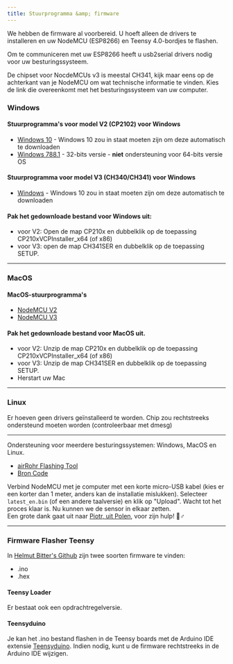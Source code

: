 ```yaml
---
title: Stuurprogramma &amp; firmware
---
```


We hebben de firmware al voorbereid. U hoeft alleen de drivers te installeren en uw NodeMCU (ESP8266) en Teensy 4.0-bordjes te flashen.

Om te communiceren met uw ESP8266 heeft u usb2serial drivers nodig voor uw besturingssysteem.

De chipset voor NocdeMCUs v3 is meestal CH341, kijk maar eens op de achterkant van je NodeMCU om wat technische informatie te vinden. Kies de link die overeenkomt met het besturingssysteem van uw computer.

### Windows

#### Stuurprogramma's voor model V2 (CP2102) voor Windows
* [Windows 10](https://www.silabs.com/documents/public/software/CP210x_Universal_Windows_Driver.zip) - Windows 10 zou in staat moeten zijn om deze automatisch te downloaden
* [Windows 788.1](https://www.silabs.com/documents/public/software/CP210x_Windows_Drivers.zip) - 32-bits versie - **niet** ondersteuning voor 64-bits versie OS

#### Stuurprogramma voor model V3 (CH340/CH341) voor Windows
* [Windows](http://www.wch.cn/downloads/file/5.html) - Windows 10 zou in staat moeten zijn om deze automatisch te downloaden

#### Pak het gedownloade bestand voor Windows uit:
* voor V2: Open de map CP210x en dubbelklik op de toepassing CP210xVCPInstaller_x64 (of x86)
* voor V3: open de map CH341SER en dubbelklik op de toepassing SETUP.

---

### MacOS

#### MacOS-stuurprogramma's
* [NodeMCU V2](https://www.silabs.com/documents/public/software/Mac_OSX_VCP_Driver.zip)
* [NodeMCU V3](http://www.wch.cn/downloads/file/178.html)

#### Pak het gedownloade bestand voor MacOS uit.
* voor V2: Unzip de map CP210x en dubbelklik op de toepassing CP210xVCPInstaller_x64 (of x86)
* voor V3: Unzip de map CH341SER en dubbelklik op de toepassing SETUP.
* Herstart uw Mac

---

### Linux
Er hoeven geen drivers geïnstalleerd te worden. Chip zou rechtstreeks ondersteund moeten worden (controleerbaar met dmesg)

---

Ondersteuning voor meerdere besturingssystemen: Windows, MacOS en Linux.

* [airRohr Flashing Tool](http://firmware.sensor.community/airrohr/flashing-tool/)
* [Bron Code](https://github.com/opendata-stuttgart/airrohr-firmware-flasher/)

Verbind NodeMCU met je computer met een korte micro-USB kabel (kies er een korter dan 1 meter, anders kan de installatie mislukken). Selecteer `latest_en.bin` (of een andere taalversie) en klik op "Upload".
Wacht tot het proces klaar is. Nu kunnen we de sensor in elkaar zetten.
<br>
Een grote dank gaat uit naar [Piotr, uit Polen](https://dropbox.inf.re), voor zijn hulp! 🙋♂️

---
### Firmware Flasher Teensy
In [Helmut Bitter's Github](https://github.com/hbitter/DNMS/tree/master/Firmware) zijn twee soorten firmware te vinden:
* .ino
* .hex

#### Teensy Loader

Er bestaat ook een opdrachtregelversie.

#### Teensyduino
Je kan het .ino bestand flashen in de Teensy boards met de Arduino IDE extensie [Teensyduino](https://www.pjrc.com/teensy/teensyduino.html).
Indien nodig, kunt u de firmware rechtstreeks in de Arduino IDE wijzigen.
